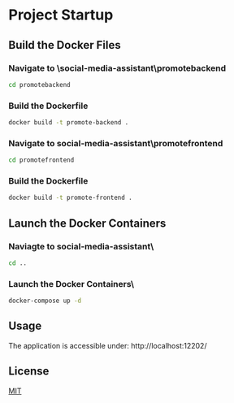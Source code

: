 # Project Startup

## Build the Docker Files

### Navigate to \social-media-assistant\promotebackend

```bash
cd promotebackend
```

### Build the Dockerfile
```bash
docker build -t promote-backend .
```

### Navigate to social-media-assistant\promotefrontend

```bash
cd promotefrontend
```
### Build the Dockerfile
```bash
docker build -t promote-frontend .
```

## Launch the Docker Containers
### Naviagte to social-media-assistant\

```bash
cd ..
```
### Launch the Docker Containers\
```bash
docker-compose up -d
```
## Usage
The application is accessible under: http://localhost:12202/

## License

[MIT](https://choosealicense.com/licenses/mit/)
